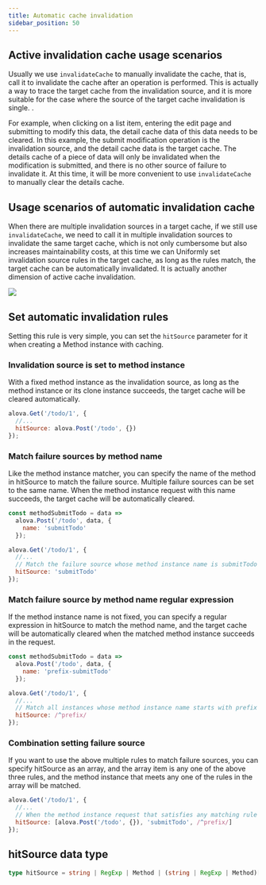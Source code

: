 ```yaml
---
title: Automatic cache invalidation
sidebar_position: 50
---
```


## Active invalidation cache usage scenarios

Usually we use `invalidateCache` to manually invalidate the cache, that is, call it to invalidate the cache after an operation is performed. This is actually a way to trace the target cache from the invalidation source, and it is more suitable for the case where the source of the target cache invalidation is single. .

For example, when clicking on a list item, entering the edit page and submitting to modify this data, the detail cache data of this data needs to be cleared. In this example, the submit modification operation is the invalidation source, and the detail cache data is the target cache. The details cache of a piece of data will only be invalidated when the modification is submitted, and there is no other source of failure to invalidate it. At this time, it will be more convenient to use `invalidateCache` to manually clear the details cache.

## Usage scenarios of automatic invalidation cache

When there are multiple invalidation sources in a target cache, if we still use `invalidateCache`, we need to call it in multiple invalidation sources to invalidate the same target cache, which is not only cumbersome but also increases maintainability costs, at this time we can Uniformly set invalidation source rules in the target cache, as long as the rules match, the target cache can be automatically invalidated. It is actually another dimension of active cache invalidation.

![](https://user-images.githubusercontent.com/29848971/218662359-d7b999ba-2203-40e0-8152-f4159a6fb8e3.png)

## Set automatic invalidation rules

Setting this rule is very simple, you can set the `hitSource` parameter for it when creating a Method instance with caching.

### Invalidation source is set to method instance

With a fixed method instance as the invalidation source, as long as the method instance or its clone instance succeeds, the target cache will be cleared automatically.

```javascript
alova.Get('/todo/1', {
  //...
  hitSource: alova.Post('/todo', {})
});
```

### Match failure sources by method name

Like the method instance matcher, you can specify the name of the method in hitSource to match the failure source. Multiple failure sources can be set to the same name. When the method instance request with this name succeeds, the target cache will be automatically cleared.

```javascript
const methodSubmitTodo = data =>
  alova.Post('/todo', data, {
    name: 'submitTodo'
  });

alova.Get('/todo/1', {
  //...
  // Match the failure source whose method instance name is submitTodo
  hitSource: 'submitTodo'
});
```

### Match failure source by method name regular expression

If the method instance name is not fixed, you can specify a regular expression in hitSource to match the method name, and the target cache will be automatically cleared when the matched method instance succeeds in the request.

```javascript
const methodSubmitTodo = data =>
  alova.Post('/todo', data, {
    name: 'prefix-submitTodo'
  });

alova.Get('/todo/1', {
  //...
  // Match all instances whose method instance name starts with prefix
  hitSource: /^prefix/
});
```

### Combination setting failure source

If you want to use the above multiple rules to match failure sources, you can specify hitSource as an array, and the array item is any one of the above three rules, and the method instance that meets any one of the rules in the array will be matched.

```javascript
alova.Get('/todo/1', {
  //...
  // When the method instance request that satisfies any matching rule in the array succeeds, the cache will be invalidated
  hitSource: [alova.Post('/todo', {}), 'submitTodo', /^prefix/]
});
```

## hitSource data type

```typescript
type hitSource = string | RegExp | Method | (string | RegExp | Method)[];
```

